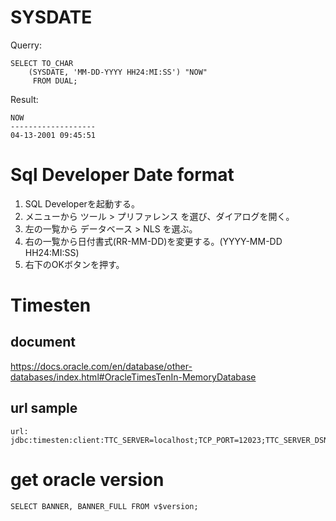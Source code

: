 # SYSDATE
Querry:
```Shell
SELECT TO_CHAR
    (SYSDATE, 'MM-DD-YYYY HH24:MI:SS') "NOW"
     FROM DUAL;
```

Result:
```Shell
NOW
-------------------
04-13-2001 09:45:51
```


# Sql Developer Date format
1. SQL Developerを起動する。
2. メニューから ツール > プリファレンス を選び、ダイアログを開く。
3. 左の一覧から データベース > NLS を選ぶ。
4. 右の一覧から日付書式(RR-MM-DD)を変更する。(YYYY-MM-DD HH24:MI:SS)
5. 右下のOKボタンを押す。

# Timesten
## document
https://docs.oracle.com/en/database/other-databases/index.html#OracleTimesTenIn-MemoryDatabase


## url sample
```
url: jdbc:timesten:client:TTC_SERVER=localhost;TCP_PORT=12023;TTC_SERVER_DSN=my_dsn;UID=hello;PWD=world;
```

# get oracle version
```
SELECT BANNER, BANNER_FULL FROM v$version;
```